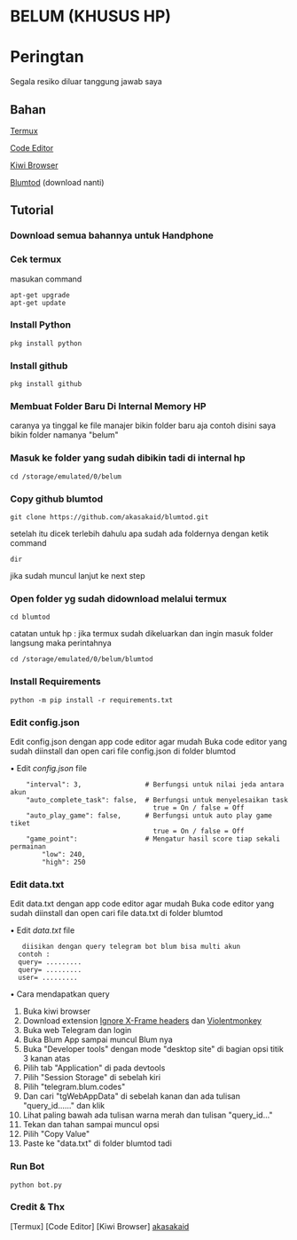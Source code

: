 # BELUM (KHUSUS HP)

# Peringtan

Segala resiko diluar tanggung jawab saya

## Bahan

[Termux](https://play.google.com/store/apps/details?id=com.termux&hl=id)

[Code Editor](https://play.google.com/store/apps/details?id=com.rhmsoft.code&hl=id&gl=US)

[Kiwi Browser](https://play.google.com/store/apps/details?id=com.kiwibrowser.browser&hl=id)

[Blumtod](https://github.com/akasakaid/blumtod/tree/main) (download nanti)

## Tutorial

### Download semua bahannya untuk Handphone

### Cek termux

masukan command

```
apt-get upgrade
apt-get update
```

### Install Python

```
pkg install python
```

### Install github

```
pkg install github
```

### Membuat Folder Baru Di Internal Memory HP

caranya ya tinggal ke file manajer bikin folder baru aja
contoh disini saya bikin folder namanya "belum"

### Masuk ke folder yang sudah dibikin tadi di internal hp

```
cd /storage/emulated/0/belum
```

### Copy github blumtod

```
git clone https://github.com/akasakaid/blumtod.git
```

setelah itu dicek terlebih dahulu apa sudah ada foldernya dengan ketik command

```
dir
```

jika sudah muncul lanjut ke next step

### Open folder yg sudah didownload melalui termux

```
cd blumtod
```

catatan untuk hp : jika termux sudah dikeluarkan dan ingin masuk folder langsung maka perintahnya

```
cd /storage/emulated/0/belum/blumtod
```

### Install Requirements

```
python -m pip install -r requirements.txt
```

### Edit config.json

Edit config.json dengan app code editor agar mudah
Buka code editor yang sudah diinstall dan open cari file config.json di folder blumtod

• Edit  *config.json* file

```env
    "interval": 3,                # Berfungsi untuk nilai jeda antara akun
    "auto_complete_task": false,  # Berfungsi untuk menyelesaikan task
                                    true = On / false = Off
    "auto_play_game": false,      # Berfungsi untuk auto play game tiket
                                    true = On / false = Off
    "game_point":                 # Mengatur hasil score tiap sekali permainan
        "low": 240,
        "high": 250
```

### Edit data.txt

Edit data.txt dengan app code editor agar mudah
Buka code editor yang sudah diinstall dan open cari file data.txt di folder blumtod

• Edit  *data.txt* file

```env
   diisikan dengan query telegram bot blum bisa multi akun
  contoh :
  query= .........
  query= .........
  user= .........
```

• Cara mendapatkan query

1. Buka kiwi browser
2. Download extension [Ignore X-Frame headers](https://chromewebstore.google.com/detail/ignore-x-frame-headers/gleekbfjekiniecknbkamfmkohkpodhe) dan [Violentmonkey](https://chromewebstore.google.com/detail/violentmonkey/jinjaccalgkegednnccohejagnlnfdag)
3. Buka web Telegram dan login
4. Buka Blum App sampai muncul Blum nya
5. Buka "Developer tools" dengan mode "desktop site" di bagian opsi titik 3 kanan atas
6. Pilih tab "Application" di pada devtools
7. Pilih "Session Storage" di sebelah kiri
8. Pilih "telegram.blum.codes"
9. Dan cari "tgWebAppData" di sebelah kanan dan ada tulisan "query_id......" dan klik
10. Lihat paling bawah ada tulisan warna merah dan tulisan "query_id..."
11. Tekan dan tahan sampai muncul opsi
12. Pilih "Copy Value"
13. Paste ke "data.txt" di folder blumtod tadi


### Run Bot

```
python bot.py
```

### Credit & Thx

[Termux]
[Code Editor]
[Kiwi Browser]
[akasakaid](https://github.com/akasakaid)
